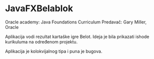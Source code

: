 # JavaFXBelablok

Oracle academy: Java Foundations Curriculum
Predavač: Gary Miller, Oracle

Aplikacija vodi rezultat kartaške igre Belot. Ideja je bila prikazati ishode kurikuluma na određenom projektu.

Aplikacija je kolokvijalnog tipa i puna je bugova.
